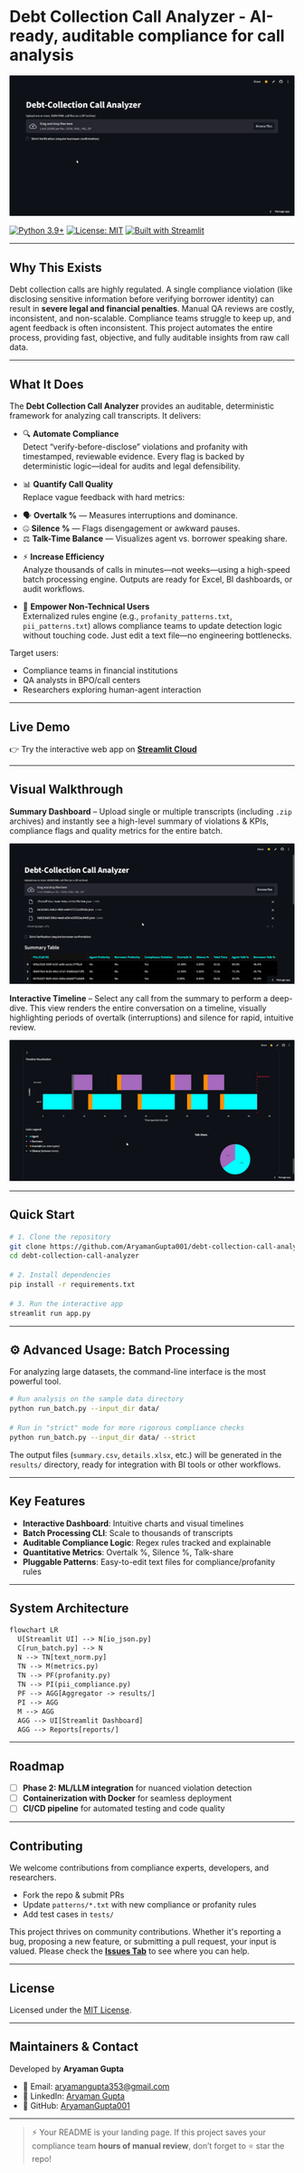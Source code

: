 # Debt Collection Call Analyzer - AI-ready, auditable compliance for call analysis

![App Screenshot](reports/demo.png)

[![Python 3.9+](https://img.shields.io/badge/python-3.9%2B-blue.svg?style=for-the-badge)](https://www.python.org/downloads/)
[![License: MIT](https://img.shields.io/badge/License-MIT-yellow.svg?style=for-the-badge)](LICENSE)
[![Built with Streamlit](https://img.shields.io/badge/built%20with-Streamlit-ff69b4.svg?style=for-the-badge)](https://streamlit.io)

---

## Why This Exists

Debt collection calls are highly regulated. A single compliance violation (like disclosing sensitive information before verifying borrower identity) can result in **severe legal and financial penalties**. Manual QA reviews are costly, inconsistent, and non-scalable. Compliance teams struggle to keep up, and agent feedback is often inconsistent. This project automates the entire process, providing fast, objective, and fully auditable insights from raw call data.

---

## What It Does

The **Debt Collection Call Analyzer** provides an auditable, deterministic framework for analyzing call transcripts. It delivers:

* 🔍 **Automate Compliance**  
Detect “verify-before-disclose” violations and profanity with timestamped, reviewable evidence. Every flag is backed by deterministic logic—ideal for audits and legal defensibility.

* 📊 **Quantify Call Quality**  
Replace vague feedback with hard metrics:
- 🗣️ **Overtalk %** — Measures interruptions and dominance.
- 🤐 **Silence %** — Flags disengagement or awkward pauses.
- ⚖️ **Talk-Time Balance** — Visualizes agent vs. borrower speaking share.

* ⚡ **Increase Efficiency**  
Analyze thousands of calls in minutes—not weeks—using a high-speed batch processing engine. Outputs are ready for Excel, BI dashboards, or audit workflows.

* 🧩 **Empower Non-Technical Users**  
Externalized rules engine (e.g., `profanity_patterns.txt`, `pii_patterns.txt`) allows compliance teams to update detection logic without touching code. Just edit a text file—no engineering bottlenecks.

Target users:

* Compliance teams in financial institutions
* QA analysts in BPO/call centers
* Researchers exploring human-agent interaction

---

## Live Demo

👉 Try the interactive web app on **[Streamlit Cloud](https://debt-call-analyst.streamlit.app/)**

---

## Visual Walkthrough

**Summary Dashboard** – Upload single or multiple transcripts (including `.zip` archives) and instantly see a high-level summary of violations & KPIs, compliance flags and quality metrics for the entire batch.

![Summary Dashboard](reports/SS1.png)

**Interactive Timeline** – Select any call from the summary to perform a deep-dive. This view renders the entire conversation on a timeline, visually highlighting periods of overtalk (interruptions) and silence for rapid, intuitive review.

![Interactive Timeline](reports/SS2.png)

---

## Quick Start

```bash
# 1. Clone the repository
git clone https://github.com/AryamanGupta001/debt-collection-call-analyzer.git
cd debt-collection-call-analyzer

# 2. Install dependencies
pip install -r requirements.txt

# 3. Run the interactive app
streamlit run app.py
```
---
## ⚙️ Advanced Usage: Batch Processing

For analyzing large datasets, the command-line interface is the most powerful tool.

```bash
# Run analysis on the sample data directory
python run_batch.py --input_dir data/

# Run in "strict" mode for more rigorous compliance checks
python run_batch.py --input_dir data/ --strict
```
The output files (`summary.csv`, `details.xlsx`, etc.) will be generated in the `results/` directory, ready for integration with BI tools or other workflows.

---
## Key Features

* **Interactive Dashboard**: Intuitive charts and visual timelines
* **Batch Processing CLI**: Scale to thousands of transcripts
* **Auditable Compliance Logic**: Regex rules tracked and explainable
* **Quantitative Metrics**: Overtalk %, Silence %, Talk-share
* **Pluggable Patterns**: Easy-to-edit text files for compliance/profanity rules

---

## System Architecture

```mermaid
flowchart LR
  U[Streamlit UI] --> N[io_json.py]
  C[run_batch.py] --> N
  N --> TN[text_norm.py]
  TN --> M(metrics.py)
  TN --> PF(profanity.py)
  TN --> PI(pii_compliance.py)
  PF --> AGG[Aggregator -> results/]
  PI --> AGG
  M --> AGG
  AGG --> UI[Streamlit Dashboard]
  AGG --> Reports[reports/]
```

---

## Roadmap

* [ ] **Phase 2: ML/LLM integration** for nuanced violation detection
* [ ] **Containerization with Docker** for seamless deployment
* [ ] **CI/CD pipeline** for automated testing and code quality

---

## Contributing

We welcome contributions from compliance experts, developers, and researchers.

* Fork the repo & submit PRs
* Update `patterns/*.txt` with new compliance or profanity rules
* Add test cases in `tests/`

This project thrives on community contributions. Whether it's reporting a bug, proposing a new feature, or submitting a pull request, your input is valued. Please check the **[Issues Tab](https://github.com/AryamanGupta001/debt-collection-call-analyzer/issues)** to see where you can help.

---

## License

Licensed under the [MIT License](LICENSE).

---

## Maintainers & Contact

Developed by **Aryaman Gupta**

* 📧 Email: [aryamangupta353@gmail.com](mailto:aryamangupta353@gmail.com)
* 💼 LinkedIn: [Aryaman Gupta](https://www.linkedin.com/in/aryaman-gupta)
* 🐙 GitHub: [AryamanGupta001](https://github.com/AryamanGupta001)

---

> ⚡ Your README is your landing page. If this project saves your compliance team **hours of manual review**, don’t forget to ⭐ star the repo!
